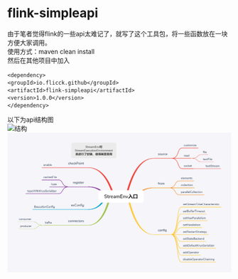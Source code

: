 # flink-simpleapi
由于笔者觉得flink的一些api太难记了，就写了这个工具包，将一些函数放在一块方便大家调用。  
使用方式：maven clean install  
然后在其他项目中加入  
 
`<dependency>`  
`<groupId>io.flicck.github</groupId>`  
`<artifactId>flink-simpleapi</artifactId>`  
`<version>1.0.0</version>`  
`</dependency>`  

以下为api结构图  
![结构](https://github.com/flicck/flink-simpleapi/blob/master/src/main/resources/gather%E5%8C%85%E4%B8%8B.png)
![结构](https://github.com/flicck/flink-simpleapi/blob/master/src/main/resources/StreamEnv%E5%85%A5%E5%8F%A3.png)

